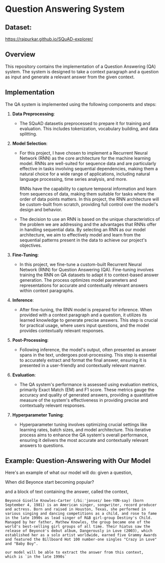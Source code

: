 # Question Answering System

## Dataset:
https://rajpurkar.github.io/SQuAD-explorer/

## Overview

This repository contains the implementation of a Question Answering (QA) system. The system is designed to take a context paragraph and a question as input and generate a relevant answer from the given context.

## Implementation

The QA system is implemented using the following components and steps:

1. **Data Preprocessing**:
   - The SQuAD datasetis preprocessed to prepare it for training and evaluation. This includes tokenization, vocabulary building, and data splitting.

2. **Model Selection**:
   - For this project, I have chosen to implement a Recurrent Neural Network (RNN) as the core architecture for the machine learning model. RNNs are well-suited for sequence data and are particularly effective in tasks involving sequential dependencies, making them a natural choice for a wide range of applications, including natural language processing, time series analysis, and more.

     RNNs have the capability to capture temporal information and learn from sequences of data, making them suitable for tasks where the order of data points matters. In this project, the RNN architecture will be custom-built from scratch, providing full control over the model's design and behavior.

   - The decision to use an RNN is based on the unique characteristics of the problem we are addressing and the advantages that RNNs offer in handling sequential data. By selecting an RNN as our model architecture, we aim to effectively model and learn from the sequential patterns present in the data to achieve our project's objectives.


3. **Fine-Tuning**:
   - In this project, we fine-tune a custom-built Recurrent Neural Network (RNN) for Question Answering (QA). Fine-tuning involves training the RNN on QA datasets to adapt it to context-based answer generation. The process optimizes model parameters and representations for accurate and contextually relevant answers within context paragraphs.

4. **Inference**:
   - After fine-tuning, the RNN model is prepared for inference. When provided with a context paragraph and a question, it utilizes its learned knowledge to generate precise answers. This step is crucial for practical usage, where users input questions, and the model provides contextually relevant responses.

5. **Post-Processing**:
   - Following inference, the model's output, often presented as answer spans in the text, undergoes post-processing. This step is essential to accurately extract and format the final answer, ensuring it is presented in a user-friendly and contextually relevant manner.

6. **Evaluation**:
   - The QA system's performance is assessed using evaluation metrics, primarily Exact Match (EM) and F1 score. These metrics gauge the accuracy and quality of generated answers, providing a quantitative measure of the system's effectiveness in providing precise and contextually relevant responses.

7. **Hyperparameter Tuning**:
   - Hyperparameter tuning involves optimizing crucial settings like learning rates, batch sizes, and model architecture. This iterative process aims to enhance the QA system's overall performance, ensuring it delivers the most accurate and contextually relevant answers to questions.

## Example: Question-Answering with Our Model
Here's an example of what our model will do: given a question,

When did Beyonce start becoming popular?

and a block of text containing the answer, called the context,

```box
Beyoncé Giselle Knowles-Carter (/biːˈjɒnseɪ/ bee-YON-say) (born September 4, 1981) is an American singer, songwriter, record producer and actress. Born and raised in Houston, Texas, she performed in various singing and dancing competitions as a child, and rose to fame in the late 1990s as lead singer of R&B girl-group Destiny's Child. Managed by her father, Mathew Knowles, the group became one of the world's best-selling girl groups of all time. Their hiatus saw the release of Beyoncé's debut album, Dangerously in Love (2003), which established her as a solo artist worldwide, earned five Grammy Awards and featured the Billboard Hot 100 number-one singles "Crazy in Love" and "Baby Boy".

our model will be able to extract the answer from this context, 
which is `in the late 1990s` 